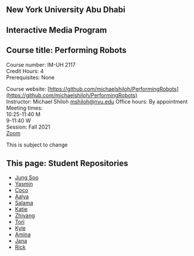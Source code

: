 ## New York University Abu Dhabi  
## Interactive Media Program
## Course title: Performing Robots
Course number: IM-UH 2117  
Credit Hours: 4     
Prerequisites: None     

Course website:
[https://github.com/michaelshiloh/PerformingRobots](https://github.com/michaelshiloh/PerformingRobots)  
Instructor: Michael Shiloh mshiloh@nyu.edu
Office hours: By appointment    
Meeting times:    
10:25-11:40 M     
9-11:40 W     
Session: Fall 2021    
[Zoom](https://nyu.zoom.us/j/92630541872)

This is subject to change

## This page: Student Repositories

- [Jung Soo](https://github.com/hawill10/Performing-Robots)
- [Yasmin](https://github.com/yasmin-alshurafa/performing-robots)
- [Coco](https://github.com/kexucoco/performing-robots-2021F)
- [Aalya](https://github.com/AalyaSharaf/PerformingRobots)
- [Salama](https://github.com/SalamaAlmheiri/Performing-Robots)
- [Katie](https://github.com/katieferreol/PerformingRobots)
- [Zhiyang](https://github.com/JimmyXwtx/Perforaming_Robots)
- [Tori](https://github.com/VMonde14/PerformingRobots)
- [Kyle](https://github.com/neomort/PerformingRobots)
- [Amina](https://github.com/ak7588/performingRobots)
- [Jana](https://github.com/jana-pocuch/Performing-Robots)
- [Rick](https://github.com/yungjurick/Performing-Robots)
